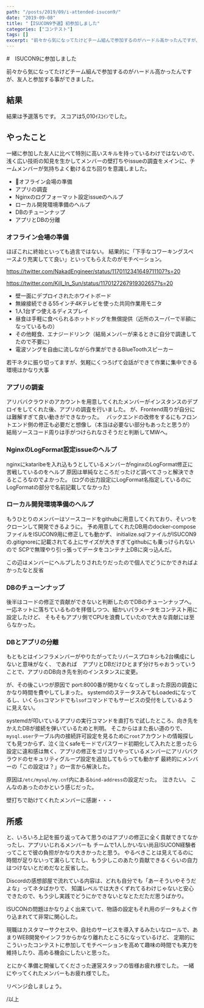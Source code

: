 ```yaml
---
path: "/posts/2019/09/i-attended-isucon9/"
date: "2019-09-08"
title: "【ISUCON9予選】初参加しました"
categories: ["コンテスト"]
tags: []
excerpt: "前々から気になってたけどチーム組んで参加するのがハードル高かったんですが、友人と参加する事ができました。結果は予選落ちです。スコアは5,010ｲｽｺｲﾝでした。一緒に参加した友人に比べて特別に高いス..."
---
```


#　ISUCON9に参加しました

前々から気になってたけどチーム組んで参加するのがハードル高かったんですが、友人と参加する事ができました。

## 結果

結果は予選落ちです。
スコアは5,010ｲｽｺｲﾝでした。

## やったこと

一緒に参加した友人に比べて特別に高いスキルを持っているわけではないので、
浅く広い技術の知見を生かしてメンバーの壁打ちやissueの調査をメインに、チームメンバーが気持ちよく動ける立ち回りを意識しました。

* オフライン会場の準備
* アプリの調査
* Nginxのログフォーマット設定issueのヘルプ
* ローカル開発環境準備のヘルプ
* DBのチューンナップ
* アプリとDBの分離

### オフライン会場の準備

ほぼこれに終始といっても過言ではない。
結果的に「下手なコワーキングスペースより充実してて良い」といってもらえたのがモチベーション。

https://twitter.com/NakadEngineer/status/1170112341649711107?s=20

https://twitter.com/Kill_In_Sun/status/1170127267919302657?s=20

* 壁一面にデプロイされたホワイトボード
* 無線接続できる55インチ4Kテレビを使った共同作業用モニタ
* 1人1台ずつ使えるディスプレイ
* 昼食は手軽に食べられるホットドッグを無償提供（近所のスーパーで半額になっているもの）
* その他軽食、エナジードリンク（結局メンバーが来るときに自分で調達してたので不要に）
* 電波ソングを自由に流しながら作業ができるBlueToothスピーカー

若干ネタに振り切ってますが、気軽にくつろげて会話ができて作業に集中できる環境はかなり大事

### アプリの調査

アリババクラウドのアカウントを用意してくれたメンバーがインスタンスのデプロイをしてくれた後、アプリの調査を行いました。
が、Frontend周りが自分には難解すぎて良い動きができなかった。　
バックエンドの改修をするにもフロントエンド側の修正も必要だと想像し（本当は必要ない部分もあったと思うが）
結局ソースコード周りは手がつけられなさそうだと判断してMWへ。

### NginxのLogFormat設定issueのヘルプ

nginxにkataribeを入れ込もうとしているメンバーがnginxのLogFormat修正に苦戦しているのをヘルプ
原因は単純なところだったけど調べてさっと解決できるところなのでよかった。
(ログの出力設定にLogFormat名指定しているのにLogFormatの部分で名前記載してなかった)

### ローカル開発環境準備のヘルプ

もうひとりのメンバーはソースコードをgithubに用意してくれており、そいつをクローンして開発できるように。
予め用意してくれたDB用のdocker-composeファイルをISUCON9用に修正しても動かず、
initialize.sqlファイルがISUCON9の.gitignoreに記載されてる上にサイズが大きすぎてgithubにも乗っけられないので
SCPで無理やり引っ張ってデータをコンテナ上DBに突っ込んだ。

この辺はメンバーにヘルプしたりされたりだったので個人でどうにかできればよかったなと反省

### DBのチューンナップ

後半はコードの修正で貢献ができないと判断したのでDBのチューンナップへ。
一応ネットに落ちているものを拝借しつつ、細かいパラメータをコンテスト用に設定したけど、
そもそもアプリ側でCPUを浪費していたので大きな貢献には至らなかった。

### DBとアプリの分離

もともとはインフラメンバーがやりたがってたリバースプロキシも2台構成にしないと意味がなく、
であれば　アプリとDBだけひとまず分けちゃおうっていうことで、アプリのDB向き先を別のインスタンスに変更。

が、その後こいつが原因で port:8000番が開かなくなってしまった原因の調査にかなり時間を費やしてしまった。
systemdのステータスみてもLoadedになってるし、いくら`ss`コマンドでも`lsof`コマンドでもサービスの受付をしているように見えない。

systemdが叩いているアプリの実行コマンドを直打ちで試したところ、向き先をかえたDBが接続を弾いているためと判明。
そこからはまた長い道のりで、
`mysql.user`テーブル内の接続許可設定を見るために`root`アカウントの情報探しても見つからず、泣く泣くsafeモードでパスワード初期化して入れたと思ったら
設定に違和感は無く、アプリの修正をゴリゴリやっているメンバーにアリババクラウドのセキュリティグループ設定を追加してもらっても動かず
最終的にメンバーの「この設定は？」の一言から解決した。

原因は`/etc/mysql/my.cnf`内にある`bind-address`の設定だった。　泣きたい。
こんなのあったのかという感じだった。

壁打ちで助けてくれたメンバーに感謝・・・

## 所感

と、いろいろ上記を振り返ってみて思うのはアプリの修正に全く貢献できてなかったし、アプリいじれるメンバーも
チームで1人しかいない尚且ISUCON経験者ってことで彼の負担がかなり大きかったと思う。
やるべきことは見えてるのに時間が足りないって漏らしてたし、もう少しこのあたり貢献できるくらいの自力はつけないとだめだなと反省した。

Discordの感想部屋で流れている内容は、どれも自分でも「あーそういやそうだよな」ってネタばかりで、
知識レベルでは大きくずれてるわけじゃないと安心できたので、もう少し実践でどうにかできないとなとただただ思うばかり。

ISUCONの問題はかなりよく出来ていて、物語の設定もそれ用のデータもよく作り込まれてて非常に関心した。

現職はカスタマーサクセスや、自社のサービスを導入するみたいなロールで、あまりWEB開発やインフラからかなり離れたところになっているけど、
定期的にこういったコンテストに参加してモチベーションを高めて趣味の時間でも実力を維持したり、高める機会にしたいと思った。

とにかく準備と開催してくださった運営スタッフの皆様お疲れ様でした。
一緒にやってくれたメンバーもお疲れ様でした。

リベンジ会しましょう。

/以上
